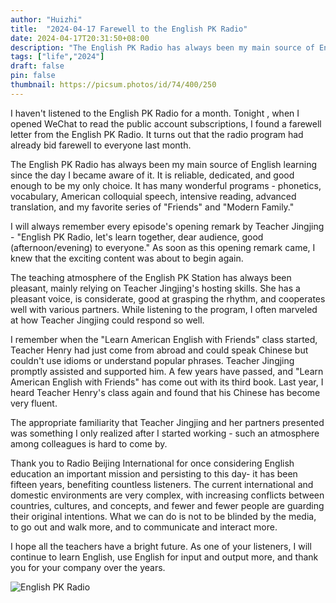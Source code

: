 ```yaml
---
author: "Huizhi"
title:  "2024-04-17 Farewell to the English PK Radio" 
date: 2024-04-17T20:31:50+08:00 
description: "The English PK Radio has always been my main source of English learning."
tags: ["life","2024"]
draft: false
pin: false
thumbnail: https://picsum.photos/id/74/400/250
---
```


I haven't listened to the English PK Radio for a month. Tonight , when I opened WeChat to read the public account subscriptions, I found a farewell letter from the English PK Radio. It turns out that the radio program had already bid farewell to everyone last month.

The English PK Radio has always been my main source of English learning since the day I became aware of it. It is reliable, dedicated, and good enough to be my only choice. It has many wonderful programs - phonetics, vocabulary, American colloquial speech, intensive reading, advanced translation, and my favorite series of "Friends" and "Modern Family."

I will always remember every episode's opening remark by Teacher Jingjing - "English PK Radio, let's learn together, dear audience, good (afternoon/evening) to everyone." As soon as this opening remark came, I knew that the exciting content was about to begin again. 

The teaching atmosphere of the English PK Station has always been pleasant, mainly relying on Teacher Jingjing's hosting skills. She has a pleasant voice, is considerate, good at grasping the rhythm, and cooperates well with various partners. While listening to the program, I often marveled at how Teacher Jingjing could respond so well. 

I remember when the "Learn American English with Friends" class started, Teacher Henry had just come from abroad and could speak Chinese but couldn't use idioms or understand popular phrases. Teacher Jingjing promptly assisted and supported him. A few years have passed, and "Learn American English with Friends" has come out with its third book. Last year, I heard Teacher Henry's class again and found that his Chinese has become very fluent. 

The appropriate familiarity that Teacher Jingjing and her partners presented was something I only realized after I started working - such an atmosphere among colleagues is hard to come by.

Thank you to Radio Beijing International for once considering English education an important mission and persisting to this day- it has been fifteen years, benefiting countless listeners. The current international and domestic environments are very complex, with increasing conflicts between countries, cultures, and concepts, and fewer and fewer people are guarding their original intentions. What we can do is not to be blinded by the media, to go out and walk more, and to communicate and interact more. 

I hope all the teachers have a bright future. As one of your listeners, I will continue to learn English, use English for input and output more, and thank you for your company over the years.

![English PK Radio](/img/20240417/english_pk.jpg)

